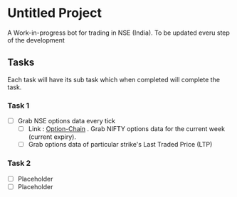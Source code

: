 
# Untitled Project

A Work-in-progress bot for trading in NSE (India). To be updated everu step of the development








## Tasks
Each task will have its sub task which when completed will complete the task.

### Task 1
- [ ] Grab NSE options data every tick
    - [ ] Link : [Option-Chain](https://www.nseindia.com/option-chain) . 
        Grab NIFTY options data for the current week (current expiry).
    - [ ] Grab options data of particular strike's Last Traded Price (LTP)

### Task 2 
- [ ] Placeholder
- [ ] Placeholder
